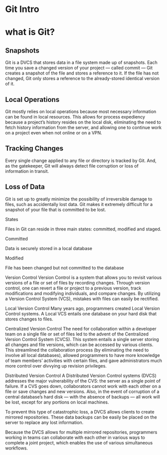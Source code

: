 # Git Intro

# what is Git?
## Snapshots

Git is a DVCS that stores data in a file system made up of snapshots. Each time you save a changed version of your project — called commit — Git creates a snapshot of the file and stores a reference to it. If the file has not changed, Git only stores a reference to the already-stored identical version of it.

## Local Operations

Git mostly relies on local operations because most necessary information can be found in local resources. This allows for process expediency because a project’s history resides on the local disk, eliminating the need to fetch history information from the server, and allowing one to continue work on a project even when not online or on a VPN.

## Tracking Changes

Every single change applied to any file or directory is tracked by Git. And, as the gatekeeper, Git will always detect file corruption or loss of information in transit.

## Loss of Data

Git is set up to greatly minimize the possibility of irreversible damage to files, such as accidentally lost data. Git makes it extremely difficult for a snapshot of your file that is committed to be lost.

States

Files in Git can reside in three main states: committed, modified and staged.

Committed

Data is securely stored in a local database

Modified

File has been changed but not committed to the database

Version Control
Version Control is a system that allows you to revisit various versions of a file or set of files by recording changes. Through version control, one can revert a file or project to a previous version, track modifications and modifying individuals, and compare changes. By utilizing a Version Control System (VCS), mistakes with files can easily be rectified.

Local Version Control
Many years ago, programmers created Local Version Control systems. A Local VCS entails one database on your hard disk that stores changes to files.

Centralized Version Control
The need for collaboration within a developer team on a single file or set of files led to the advent of the Centralized Version Control System (CVCS). This system entails a single server storing all changes and file versions, which can be accessed by various clients. This streamlined the collaboration process (by eliminating the need to involve all local databases), allowed programmers to have more knowledge of team members’ activities with certain files, and gave administrators much more control over divvying up revision privileges.

Distributed Version Control
A Distributed Version Control systems (DVCS) addresses the major vulnerability of the CVS: the server as a single point of failure. If a CVS goes down, collaborators cannot work with each other on a file or save changes and new versions. Also, in the event of corruption of a central database’s hard disk — with the absence of backups — all work will be lost, except for any portions on local machines.

To prevent this type of catastrophic loss, a DVCS allows clients to create mirrored repositories. These data backups can be easily be placed on the server to replace any lost information.

Because the DVCS allows for multiple mirrored repositories, programmers working in teams can collaborate with each other in various ways to complete a joint project, which enables the use of various simultaneous workflows.
